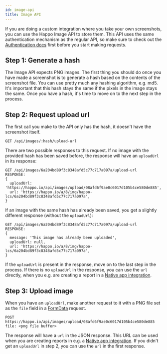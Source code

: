 ```yaml
---
id: image-api
title: Image API
---
```


If you are doing a custom integration where you take your own screenshots, you
can use the Happo Image API to store them. This API uses the same authentication
mechanism as the regular API, so make sure to check out the
[Authentication docs](https://happo.io/docs/api#authentication) first before you
start making requests.

## Step 1: Generate a hash

The Image API expects PNG images. The first thing you should do once you have
made a screenshot is to generate a hash based on the contents of the screenshot
file. You can use pretty much any hashing algorithm, e.g. md5. It's important
that this hash stays the same if the pixels in the image stays the same. Once
you have a hash, it's time to move on to the next step in the process.

## Step 2: Request upload url

The first call you make to the API only has the hash, it doesn't have the
screenshot itself.

```
GET /api/images/:hash/upload-url
```

There are two possible responses to this request. If no image with the provided
hash has been saved before, the response will have an `uploadUrl` in its
response:

```
GET /api/images/6a204bd89f3c8348afd5c77c717a097a/upload-url
RESPONSE:
{
  uploadUrl: 'https://happo.io/api/images/upload/08afd6f9ae0c6017d105b4ce580de885',
  url: 'https://happo.io/a/8/img/happo-lcs/6a204bd89f3c8348afd5c77c717a097a',
}
```

If an image with the same hash has already been saved, you get a slightly
different response (without the `uploadUrl`):

```
GET /api/images/6a204bd89f3c8348afd5c77c717a097a/upload-url
RESPONSE:
{
  message: 'This image has already been uploaded',
  uploadUrl: null,
  url: 'https://happo.io/a/8/img/happo-lcs/6a204bd89f3c8348afd5c77c717a097a',
}
```

If the `uploadUrl` is present in the response, move on to the last step in the
process. If there is no `uploadUrl` in the response, you can use the `url`
directly, when you e.g. are creating a report in a
[Native app integration](native.md).

## Step 3: Upload image

When you have an `uploadUrl`, make another request to it with a PNG file set as
the `file` field in a
[FormData](https://developer.mozilla.org/en-US/docs/Web/API/FormData) request.

```
POST https://happo.io/api/images/upload/08afd6f9ae0c6017d105b4ce580de885
file: <png file buffer>
```

The response will have a `url` in the JSON response. This URL can be used when
you are creating reports in e.g. a [Native app integration](native.md). If you
didn't get an `uploadUrl` in step 2, you can use the `url` in the first
response.
